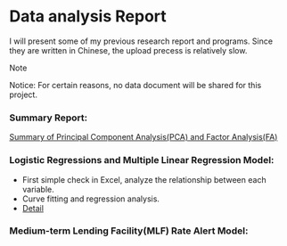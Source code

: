 # Data analysis Report
I will present some of my previous research report and programs. 
Since they are written in Chinese, the upload precess is relatively slow.  
>[!NOTE]
>Notice: For certain reasons, no data document will be shared for this project. 

### Summary Report:  
   [Summary of Principal Component Analysis(PCA) and Factor Analysis(FA)](https://github.com/Olivia-qiu-xiaowu/DataAnalysisReport/tree/df97e37f133e546213a104da9d8e7621df790bce/PCA%20%26%20FA)
  
### Logistic Regressions and Multiple Linear Regression Model:
  - First simple check in Excel, analyze the relationship between each variable.
  - Curve fitting and regression analysis.
  - [Detail](RegressionsModel/ReadMe.md)

### Medium-term Lending Facility(MLF) Rate Alert Model:
